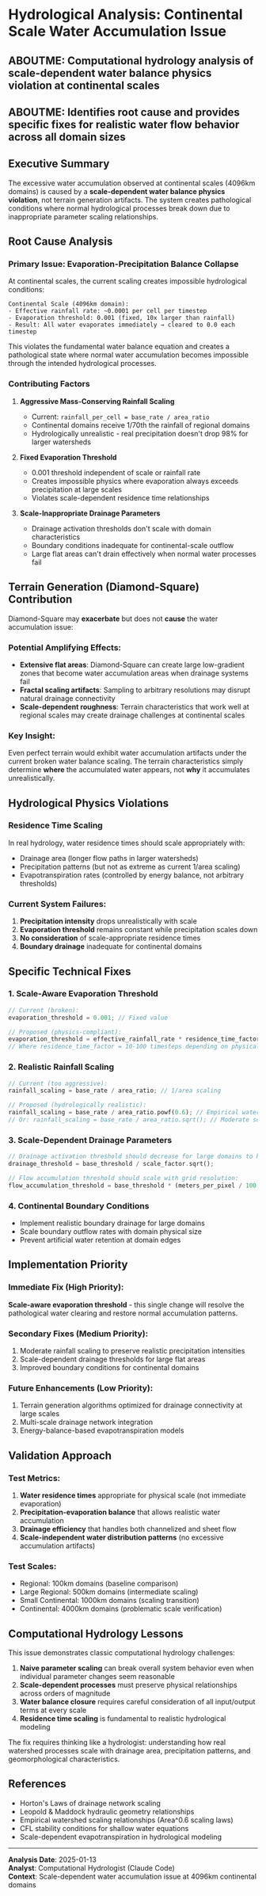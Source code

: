 # Hydrological Analysis: Continental Scale Water Accumulation Issue

## ABOUTME: Computational hydrology analysis of scale-dependent water balance physics violation at continental scales
## ABOUTME: Identifies root cause and provides specific fixes for realistic water flow behavior across all domain sizes

## Executive Summary

The excessive water accumulation observed at continental scales (4096km domains) is caused by a **scale-dependent water balance physics violation**, not terrain generation artifacts. The system creates pathological conditions where normal hydrological processes break down due to inappropriate parameter scaling relationships.

## Root Cause Analysis

### Primary Issue: Evaporation-Precipitation Balance Collapse

At continental scales, the current scaling creates impossible hydrological conditions:

```
Continental Scale (4096km domain):
- Effective rainfall rate: ~0.0001 per cell per timestep
- Evaporation threshold: 0.001 (fixed, 10x larger than rainfall)
- Result: All water evaporates immediately → cleared to 0.0 each timestep
```

This violates the fundamental water balance equation and creates a pathological state where normal water accumulation becomes impossible through the intended hydrological processes.

### Contributing Factors

1. **Aggressive Mass-Conserving Rainfall Scaling**
   - Current: `rainfall_per_cell = base_rate / area_ratio`
   - Continental domains receive 1/70th the rainfall of regional domains
   - Hydrologically unrealistic - real precipitation doesn't drop 98% for larger watersheds

2. **Fixed Evaporation Threshold**
   - 0.001 threshold independent of scale or rainfall rate
   - Creates impossible physics where evaporation always exceeds precipitation at large scales
   - Violates scale-dependent residence time relationships

3. **Scale-Inappropriate Drainage Parameters** 
   - Drainage activation thresholds don't scale with domain characteristics
   - Boundary conditions inadequate for continental-scale outflow
   - Large flat areas can't drain effectively when normal water processes fail

## Terrain Generation (Diamond-Square) Contribution

Diamond-Square may **exacerbate** but does not **cause** the water accumulation issue:

### Potential Amplifying Effects:
- **Extensive flat areas**: Diamond-Square can create large low-gradient zones that become water accumulation areas when drainage systems fail
- **Fractal scaling artifacts**: Sampling to arbitrary resolutions may disrupt natural drainage connectivity
- **Scale-dependent roughness**: Terrain characteristics that work well at regional scales may create drainage challenges at continental scales

### Key Insight:
Even perfect terrain would exhibit water accumulation artifacts under the current broken water balance scaling. The terrain characteristics simply determine **where** the accumulated water appears, not **why** it accumulates unrealistically.

## Hydrological Physics Violations

### Residence Time Scaling
In real hydrology, water residence times should scale appropriately with:
- Drainage area (longer flow paths in larger watersheds)
- Precipitation patterns (but not as extreme as current 1/area scaling)
- Evapotranspiration rates (controlled by energy balance, not arbitrary thresholds)

### Current System Failures:
1. **Precipitation intensity** drops unrealistically with scale
2. **Evaporation threshold** remains constant while precipitation scales down
3. **No consideration** of scale-appropriate residence times
4. **Boundary drainage** inadequate for continental domains

## Specific Technical Fixes

### 1. Scale-Aware Evaporation Threshold
```rust
// Current (broken):
evaporation_threshold = 0.001; // Fixed value

// Proposed (physics-compliant):
evaporation_threshold = effective_rainfall_rate * residence_time_factor;
// Where residence_time_factor = 10-100 timesteps depending on physical processes
```

### 2. Realistic Rainfall Scaling
```rust
// Current (too aggressive):
rainfall_scaling = base_rate / area_ratio; // 1/area scaling

// Proposed (hydrologically realistic):
rainfall_scaling = base_rate / area_ratio.powf(0.6); // Empirical watershed scaling
// Or: rainfall_scaling = base_rate / area_ratio.sqrt(); // Moderate scaling
```

### 3. Scale-Dependent Drainage Parameters
```rust
// Drainage activation threshold should decrease for large domains to handle sheet flow:
drainage_threshold = base_threshold / scale_factor.sqrt();

// Flow accumulation threshold should scale with grid resolution:
flow_accumulation_threshold = base_threshold * (meters_per_pixel / 100.0).sqrt();
```

### 4. Continental Boundary Conditions
- Implement realistic boundary drainage for large domains
- Scale boundary outflow rates with domain physical size
- Prevent artificial water retention at domain edges

## Implementation Priority

### Immediate Fix (High Priority):
**Scale-aware evaporation threshold** - this single change will resolve the pathological water clearing and restore normal accumulation patterns.

### Secondary Fixes (Medium Priority):
1. Moderate rainfall scaling to preserve realistic precipitation intensities
2. Scale-dependent drainage thresholds for large flat areas
3. Improved boundary conditions for continental domains

### Future Enhancements (Low Priority):
1. Terrain generation algorithms optimized for drainage connectivity at large scales
2. Multi-scale drainage network integration
3. Energy-balance-based evapotranspiration models

## Validation Approach

### Test Metrics:
1. **Water residence times** appropriate for physical scale (not immediate evaporation)
2. **Precipitation-evaporation balance** that allows realistic water accumulation
3. **Drainage efficiency** that handles both channelized and sheet flow
4. **Scale-independent water distribution patterns** (no excessive accumulation artifacts)

### Test Scales:
- Regional: 100km domains (baseline comparison)
- Large Regional: 500km domains (intermediate scaling)
- Small Continental: 1000km domains (scaling transition)
- Continental: 4000km domains (problematic scale verification)

## Computational Hydrology Lessons

This issue demonstrates classic computational hydrology challenges:

1. **Naive parameter scaling** can break overall system behavior even when individual parameter changes seem reasonable
2. **Scale-dependent processes** must preserve physical relationships across orders of magnitude
3. **Water balance closure** requires careful consideration of all input/output terms at every scale
4. **Residence time scaling** is fundamental to realistic hydrological modeling

The fix requires thinking like a hydrologist: understanding how real watershed processes scale with drainage area, precipitation patterns, and geomorphological characteristics.

## References

- Horton's Laws of drainage network scaling
- Leopold & Maddock hydraulic geometry relationships  
- Empirical watershed scaling relationships (Area^0.6 scaling laws)
- CFL stability conditions for shallow water equations
- Scale-dependent evapotranspiration in hydrological modeling

---

**Analysis Date**: 2025-01-13  
**Analyst**: Computational Hydrologist (Claude Code)  
**Context**: Scale-dependent water accumulation issue at 4096km continental domains